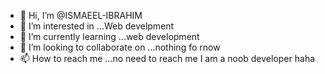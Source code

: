 - 👋 Hi, I’m @ISMAEEL-IBRAHIM
- 👀 I’m interested in ...Web develpment
- 🌱 I’m currently learning ...web development
- 💞️ I’m looking to collaborate on ...nothing fo rnow
- 📫 How to reach me ...no need to reach me I am a noob developer haha

<!---
ISMAEEL-IBRAHIM/ISMAEEL-IBRAHIM is a ✨ special ✨ repository because its `README.md` (this file) appears on your GitHub profile.
You can click the Preview link to take a look at your changes.
--->
